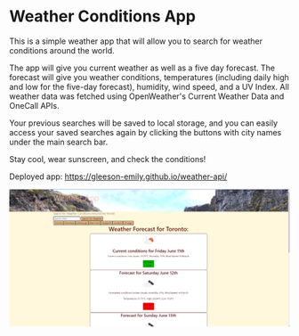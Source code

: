 # Weather Conditions App

This is a simple weather app that will allow you to search for weather conditions around the world.

The app will give you current weather as well as a five day forecast. The forecast will give you weather conditions, temperatures (including daily high and low for the five-day forecast), humidity, wind speed, and a UV Index. All weather data was fetched using OpenWeather's Current Weather Data and OneCall APIs.

Your previous searches will be saved to local storage, and you can easily access your saved searches again by clicking the buttons with city names under the main search bar.

Stay cool, wear sunscreen, and check the conditions!

Deployed app: https://gleeson-emily.github.io/weather-api/

![App-Screenshot](./assets/weather-app-screenshot.png)